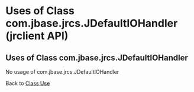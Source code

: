 # Uses of Class com.jbase.jrcs.JDefaultIOHandler (jrclient   API)

<PageHeader />

## Uses of Class com.jbase.jrcs.JDefaultIOHandler

No usage of com.jbase.jrcs.JDefaultIOHandler

Back to [Class Use](./../README.md)

  
<PageFooter />
